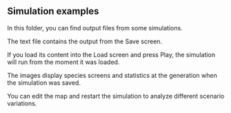 

## Simulation examples

In this folder, you can find output files from some simulations.

The text file contains the output from the Save screen.

If you load its content into the Load screen and press Play, the simulation will run from the moment it was loaded.

The images display species screens and statistics at the generation when the simulation was saved.

You can edit the map and restart the simulation to analyze different scenario variations.